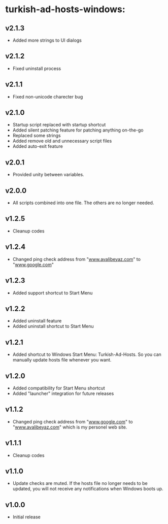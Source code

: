 # turkish-ad-hosts-windows:  

## v2.1.3  
- Added more strings to UI dialogs
  
## v2.1.2 
- Fixed uninstall process  
  
## v2.1.1 
- Fixed non-unicode charecter bug    
  
## v2.1.0 
- Startup script replaced with startup shortcut  
- Added silent patching feature for patching anything on-the-go  
- Replaced some strings  
- Added remove old and unnecessary script files  
- Added auto-exit feature  
  
## v2.0.1 
- Provided unity between variables.    
  
## v2.0.0 
- All scripts combined into one file. The others are no longer needed.  
  
## v1.2.5  
- Cleanup codes  
  
## v1.2.4  
- Changed ping check address from "www.avalibeyaz.com" to "www.google.com"  
  
## v1.2.3  
- Added support shortcut to Start Menu  
  
## v1.2.2  
- Added uninstall feature
- Added uninstall shortcut to Start Menu  
  
## v1.2.1  
- Added shortcut to Windows Start Menu: Turkish-Ad-Hosts. So you can manually update hosts file whenever you want.  
  
## v1.2.0  
- Added compatibility for Start Menu shortcut  
- Added "launcher" integration for future releases  
   
## v1.1.2  
- Changed ping check address from "www.google.com" to "www.avalibeyaz.com" which is my personel web site.  
  
## v1.1.1  
- Cleanup codes  
  
## v1.1.0
- Update checks are muted. If the hosts file no longer needs to be updated, you will not receive any notifications when Windows boots up.  
  
## v1.0.0  
- Initial release
